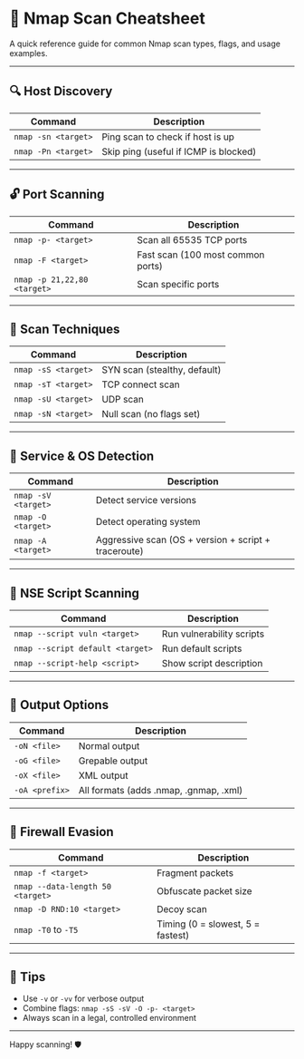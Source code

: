 # 🧾 Nmap Scan Cheatsheet

A quick reference guide for common Nmap scan types, flags, and usage examples.

---

## 🔍 Host Discovery

| Command | Description |
|--------|-------------|
| `nmap -sn <target>` | Ping scan to check if host is up |
| `nmap -Pn <target>` | Skip ping (useful if ICMP is blocked) |

---

## 🔓 Port Scanning

| Command | Description |
|--------|-------------|
| `nmap -p- <target>` | Scan all 65535 TCP ports |
| `nmap -F <target>` | Fast scan (100 most common ports) |
| `nmap -p 21,22,80 <target>` | Scan specific ports |

---

## 🔧 Scan Techniques

| Command | Description |
|--------|-------------|
| `nmap -sS <target>` | SYN scan (stealthy, default) |
| `nmap -sT <target>` | TCP connect scan |
| `nmap -sU <target>` | UDP scan |
| `nmap -sN <target>` | Null scan (no flags set) |

---

## 🧠 Service & OS Detection

| Command | Description |
|--------|-------------|
| `nmap -sV <target>` | Detect service versions |
| `nmap -O <target>` | Detect operating system |
| `nmap -A <target>` | Aggressive scan (OS + version + script + traceroute) |

---

## 🧪 NSE Script Scanning

| Command | Description |
|--------|-------------|
| `nmap --script vuln <target>` | Run vulnerability scripts |
| `nmap --script default <target>` | Run default scripts |
| `nmap --script-help <script>` | Show script description |

---

## 📝 Output Options

| Command | Description |
|--------|-------------|
| `-oN <file>` | Normal output |
| `-oG <file>` | Grepable output |
| `-oX <file>` | XML output |
| `-oA <prefix>` | All formats (adds .nmap, .gnmap, .xml) |

---

## 🧱 Firewall Evasion

| Command | Description |
|--------|-------------|
| `nmap -f <target>` | Fragment packets |
| `nmap --data-length 50 <target>` | Obfuscate packet size |
| `nmap -D RND:10 <target>` | Decoy scan |
| `nmap -T0` to `-T5` | Timing (0 = slowest, 5 = fastest) |

---

## 🧠 Tips

- Use `-v` or `-vv` for verbose output
- Combine flags: `nmap -sS -sV -O -p- <target>`
- Always scan in a legal, controlled environment

---

Happy scanning! 🛡️
